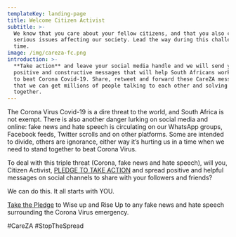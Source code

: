 ```yaml
---
templateKey: landing-page
title: Welcome Citizen Activist
subtitle: >-
  We know that you care about your fellow citizens, and that you also care about
  serious issues affecting our society. Lead the way during this challenging
  time.
image: /img/careza-fc.png
introduction: >-
  **Take action** and leave your social media handle and we will send you
  positive and constructive messages that will help South Africans work together
  to beat Corona Covid-19. Share, retweet and forward these CareZA messages so
  that we can get millions of people talking to each other and solving issues
  together.
---
```

The Corona Virus Covid-19 is a dire threat to the world, and South Africa is not exempt. There is also another danger lurking on social media and online: fake news and hate speech is circulating on our WhatsApp groups, Facebook feeds, Twitter scrolls and on other platforms. Some are intended to divide, others are ignorance, either way it’s hurting us in a time when we need to stand together to beat Corona Virus.

To deal with this triple threat (Corona, fake news and hate speech), will you, Citizen Activist, [PLEDGE TO TAKE ACTION](/covid/pledge) and spread positive and helpful messages on social channels to share with your followers and friends?

We can do this. It all starts with YOU.

[Take the Pledge](/covid/pledge) to Wise up and Rise Up to any fake news and hate speech surrounding the Corona Virus emergency.

\#CareZA #StopTheSpread